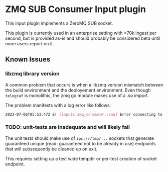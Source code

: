 # ZMQ SUB Consumer Input plugin

This input plugin implements a ZeroMQ SUB socket.

This plugin is currently used in an enterprise setting with >70k ingest per second,
but is provided as-is and should probably be considered beta until more users report on it.

## Known Issues

### libzmq library version

A common problem that occurs is when a libzmq version mismatch between the build environment
and the deployement environment. Even though `telegraf` is monolithic, the zmq go module makes
use of a .so import.

The problem manifests with a log error like follows:

```bash
2022-07-06T05:53:47Z E! [inputs.zmq_consumer::zmq] Error connecting to socket: zmq4 was compiled with ZeroMQ version 4.3.5, but the runtime links with version 4.3.1
```

### TODO: unit-tests are inadequate and will likely fail

The unit tests should make use of `ipc:///tmp/...` sockets that generate guaranteed unique (read:
guaranteed not to be already in use) endpoints that will subsequently be cleaned up on exit.

This requires setting up a test wide tempdir or per-test creation of socket endpoint.
